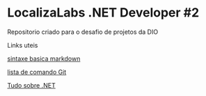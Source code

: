 # LocalizaLabs .NET Developer #2
Repositorio criado para o desafio de projetos da DIO

Links uteis

[sintaxe basica markdown](https://www.markdownguide.org/basic-syntax/)


[lista de comando Git](https://gist.github.com/leocomelli/2545add34e4fec21ec16)


[Tudo sobre .NET](https://docs.microsoft.com/pt-br/dotnet/?view=net-5.0)
